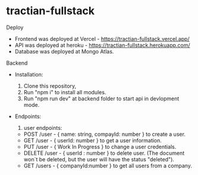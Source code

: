 # tractian-fullstack

Deploy
- Frontend was deployed at Vercel - https://tractian-fullstack.vercel.app/
- API was deployed at heroku - https://tractian-fullstack.herokuapp.com/
- Database was deployed at Mongo Atlas.

Backend

- Installation:
  1) Clone this repository,
  2) Run "npm i" to install all modules.
  3) Run "npm run dev" at backend folder to start api in devlopment mode.

- Endpoints:
  1) user endpoints:
    - POST /user - { name: string, compayId: number } to create a user.
    - GET /user - { userId: number } to get a user information.
    - PUT /user - { Work In Progress } to change a user credentials.
    - DELETE /user - { userId : number } to delete user. (The document won`t be deleted, but the user will have the status "deleted").
    - GET /users - { companyId:number } to get all users from a company.
